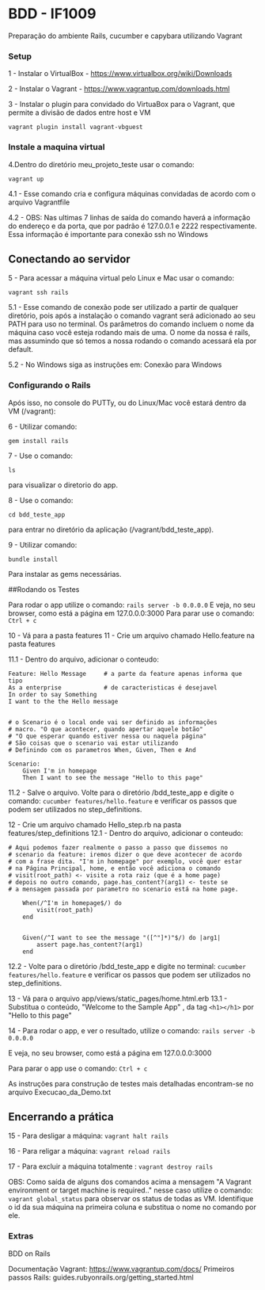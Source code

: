 # BDD - IF1009

Preparação do ambiente Rails, cucumber e capybara utilizando Vagrant

### Setup

1 - Instalar o VirtualBox - https://www.virtualbox.org/wiki/Downloads

2 - Instalar o Vagrant - https://www.vagrantup.com/downloads.html

3 - Instalar o plugin para convidado do VirtuaBox para o Vagrant, que permite a divisão de dados entre host e VM

```
vagrant plugin install vagrant-vbguest
```

### Instale a maquina virtual


4.Dentro do diretório meu_projeto_teste usar o comando:

```
vagrant up
```

4.1 - Esse comando cria e configura máquinas convidadas de acordo com o arquivo Vagrantfile

4.2 - OBS: Nas ultimas 7 linhas de saída do comando haverá a informação do
endereço e da porta, que por padrão é 127.0.0.1 e 2222
respectivamente. Essa informação é importante para conexão ssh no Windows

## Conectando ao servidor

5 - Para acessar a máquina virtual pelo Linux e Mac usar o comando:
```
vagrant ssh rails
```

5.1 - Esse comando de conexão pode ser utilizado a partir de qualquer
diretório, pois após a instalação o comando vagrant será adicionado ao
seu PATH para uso no terminal.  Os parâmetros do comando incluem o
nome da máquina caso você esteja rodando mais de uma.  O nome da nossa
é rails, mas assumindo que só temos a nossa rodando o comando acessará
ela por default.

5.2 - No Windows siga as instruções em: Conexão para Windows

### Configurando o Rails

Após isso, no console do PUTTy, ou do Linux/Mac você estará dentro da VM (/vagrant):

6 - Utilizar comando:
```
gem install rails
```

7 - Use o comando:
```
ls 
```
para visualizar o diretorio do app.

8 - Use o comando:
```
cd bdd_teste_app 
```
para entrar no diretório da aplicação (/vagrant/bdd_teste_app).

9 - Utilizar comando:
```
bundle install
```
Para instalar as gems necessárias.

##Rodando os Testes

Para rodar o app utilize o comando: `rails server -b 0.0.0.0` 
E veja, no seu browser, como está a página em 127.0.0.0:3000
Para parar use o comando: `Ctrl + c`

10 - Vá para a pasta features
11 - Crie um arquivo chamado Hello.feature na pasta features

11.1 - Dentro do arquivo, adicionar o conteudo:
    
    Feature: Hello Message     # a parte da feature apenas informa que tipo
    As a enterprise            # de caracteristicas é desejavel
    In order to say Something
    I want to the the Hello message


    # o Scenario é o local onde vai ser definido as informações
    # macro. "O que acontecer, quando apertar aquele botão"
    # "O que esperar quando estiver nessa ou naquela página"
    # São coisas que o scenario vai estar utilizando
    # Definindo com os parametros When, Given, Then e And
    
    Scenario:
        Given I'm in homepage
        Then I want to see the message "Hello to this page"
        
11.2 - Salve o arquivo. 
Volte para o diretório /bdd_teste_app e digite o comando: `cucumber features/hello.feature` e verificar os passos
        que podem ser utilizados no step_definitions.
        
12 - Crie um arquivo chamado Hello_step.rb na pasta features/step_definitions
    12.1 - Dentro do arquivo, adicionar o conteudo:
    
    # Aqui podemos fazer realmente o passo a passo que dissemos no 
    # scenario da feature: iremos dizer o que deve acontecer de acordo
    # com a frase dita. "I'm in homepage" por exemplo, você quer estar
    # na Página Principal, home, e então você adiciona o comando
    # visit(root_path) <- visite a rota raiz (que é a home page)
    # depois no outro comando, page.has_content?(arg1) <- teste se
    # a mensagem passada por parametro no scenario está na home page.
    
        When(/^I'm in homepage$/) do
            visit(root_path)
        end


        Given(/^I want to see the message "([^"]*)"$/) do |arg1|
            assert page.has_content?(arg1)
        end
    
12.2 - Volte para o diretório /bdd_teste_app e digite no terminal: `cucumber features/hello.feature` e verificar os passos
que podem ser utilizados no step_definitions.


13 - Vá para o arquivo app/views/static_pages/home.html.erb
    13.1 - Substitua o conteúdo, "Welcome to the Sample App" , da tag `<h1></h1>` por "Hello to this page"
   
    
14 - Para rodar o app, e ver o resultado, utilize o comando: `rails server -b 0.0.0.0` 

E veja, no seu browser, como está a página em 127.0.0.0:3000

Para parar o app use o comando: `Ctrl + c`




As instruções para construção de testes mais detalhadas encontram-se no arquivo
Execucao_da_Demo.txt



## Encerrando a prática

15 - Para desligar a máquina: `vagrant halt rails`

16 - Para religar a máquina: `vagrant reload rails`

17 - Para excluir a máquina totalmente : `vagrant destroy rails`

OBS: Como saída de alguns dos comandos acima a mensagem "A Vagrant environment 
or target machine is required.." nesse caso utilize o comando: `vagrant global_status`
para observar os status de todas as VM. 
Identifique o id da sua máquina na primeira coluna 
e substitua o nome no comando por ele.


### Extras

BDD on Rails

Documentação Vagrant: https://www.vagrantup.com/docs/
Primeiros passos Rails: guides.rubyonrails.org/getting_started.html

